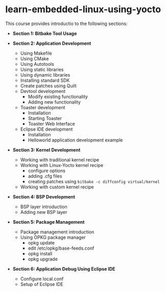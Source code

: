 # learn-embedded-linux-using-yocto

This course provides introductio to the following sections:

* __Section 1: Bitbake Tool Usage__

* __Section 2: Application Development__
    - Using Makefile
    - Using CMake
    - Using Autotools
    - Using static libraries
    - Using dynamic libraries
    - Installing standard SDK
    - Create patches using Quilt
    - Devtool development
        * Modify existing functionality
        * Adding new functionality
    - Toaster development 
        * Installation
        * Starting Toaster
        * Toaster Web Interface
    - Eclipse IDE development
        * Installation
        * Helloworld application development example
    
* __Section 3: Kernel Development__
    - Working with traditional kernel recipe
    - Working with Linux-Yocto kernel recipe
        * configure options 
        * adding .cfg files
        * creating patches using `bitbake -c diffconfig virtual/kernel`
    - Working with custom kernel recipe

* __Section 4: BSP Development__
    * BSP layer introduction
    * Adding new BSP layer 

* __Section 5: Package Management__
    * Package management introduction
    * Using OPKG package manager
        - opkg update
        - edit /etc/opkg/base-feeds.conf
        - opkg install
        - opkg upgrade
    
* __Section 6: Application Debug Using Eclipse IDE__
    - Configure local.conf
    - Setup of Eclipse IDE


